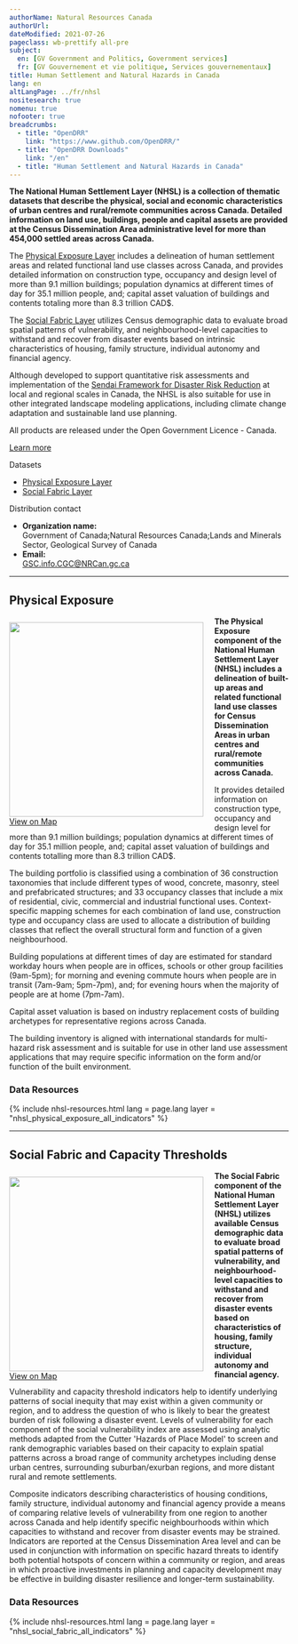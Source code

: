 ```yaml
---
authorName: Natural Resources Canada
authorUrl:
dateModified: 2021-07-26
pageclass: wb-prettify all-pre
subject:
  en: [GV Government and Politics, Government services]
  fr: [GV Gouvernement et vie politique, Services gouvernementaux]
title: Human Settlement and Natural Hazards in Canada
lang: en
altLangPage: ../fr/nhsl
nositesearch: true
nomenu: true
nofooter: true
breadcrumbs:
  - title: "OpenDRR"
    link: "https://www.github.com/OpenDRR/"
  - title: "OpenDRR Downloads"
    link: "/en"
  - title: "Human Settlement and Natural Hazards in Canada"
---
```

<p><strong>The National Human Settlement Layer (NHSL) is a collection of thematic datasets that describe the physical, social and economic characteristics of urban centres and rural/remote communities across Canada.  Detailed information on land use, buildings, people and capital assets are provided at the Census Dissemination Area administrative level for more than 454,000 settled areas across Canada.</strong></p>

<div class="row">
  <div class="col-md-8">
    <p>The <a href='#physical_exposure'>Physical Exposure Layer</a> includes a delineation of human settlement areas and related functional land use classes across Canada, and provides detailed information on construction type, occupancy and design level of more than 9.1 million buildings; population dynamics at different times of day for 35.1 million people, and; capital asset valuation of buildings and contents totaling more than 8.3 trillion CAD$.</p>
    <p>The <a href='#social_fabric'>Social Fabric Layer</a> utilizes Census demographic data to evaluate broad spatial patterns of vulnerability, and neighbourhood-level capacities to withstand and recover from disaster events based on intrinsic characteristics of housing, family structure, individual autonomy and financial agency.</p>
    <!-- <p style="text-align:justify;">The <a href='#risk_dynamics'>Risk Dynamics Layer</a> utilizes information on population growth and land use change since 1975 to evaluate how evolving patterns of urbanization are contributing to escalating profiles of natural risk over time across Canada.</p> -->
    <p>Although developed to support quantitative risk assessments and implementation of the <a href="https://www.undrr.org/publication/sendai-framework-disaster-risk-reduction-2015-2030">Sendai Framework for Disaster Risk Reduction</a> at local and regional scales in Canada, the NHSL is also suitable for use in other integrated landscape modeling applications, including climate change adaptation and sustainable land use planning.</p>
    <section class="jumbotron">
      <p>All products are released under the Open Government Licence - Canada.</p>
      <p><a href="https://open.canada.ca/en/open-government-licence-canada" class="btn btn-info btn-lg" role="button">Learn more</a></p>
    </section>
  </div>
  <div class="col-md-4">
    <div class="panel panel-primary mrgn-tp-sm">
      <div class="panel-heading">
        <div class="panel-title">Datasets</div>
      </div>
      <ul class="list-group">
        <li class="list-group-item">
          <a href='#physical_exposure'>Physical Exposure Layer</a>
        </li>
        <li class="list-group-item">
          <a href='#social_fabric'>Social Fabric Layer</a>
        </li>
      </ul>
    </div>
    <div class="panel panel-primary">
      <div class="panel-heading">
        <div class="panel-title">Distribution contact</div>
      </div>
      <ul class="list-group">
        <li class="list-group-item">
          <b>Organization name:</b><br>
          Government of Canada;Natural Resources Canada;Lands and Minerals Sector, Geological Survey of Canada
        </li>
        <li class="list-group-item">
          <b>Email:</b><br>
          <a href="mailto:GSC.info.CGC@NRCan.gc.ca">GSC.info.CGC@NRCan.gc.ca</a>
        </li>
      </ul>
    </div>
  </div>
</div>

<hr>

<a name="physical_exposure"></a>

## Physical Exposure

<p>
  <div class="card" style="float:left;margin:10px 20px 0px 0px;">
    <img src="../assets/img/nhsl_physical_exposure.png" width="350" class="img-rounded img-responsive"/>
    <div class="card-body">
      <a href="nhsl_physical_exposure_map.html" class="btn btn-primary btn-lg btn-block mrgn-tp-sm" role="button"> View on Map </a>
    </div>
  </div>
  <strong>The Physical Exposure component of the National Human Settlement Layer (NHSL) includes a delineation of built-up areas and related functional land use classes for Census Dissemination Areas in urban centres and rural/remote communities across Canada.</strong></p>

<p>It provides detailed information on construction type, occupancy and design level for more than 9.1 million buildings; population dynamics at different times of day for 35.1 million people, and; capital asset valuation of buildings and contents totalling more than 8.3 trillion CAD$.</p>

<p>The building portfolio is classified using a combination of 36 construction taxonomies that include different types of wood, concrete, masonry, steel and prefabricated structures; and 33 occupancy classes that include a mix of residential, civic, commercial and industrial functional uses.  Context-specific mapping schemes for each combination of land use, construction type and occupancy class are used to allocate a distribution of building classes that reflect the overall structural form and function of a given neighbourhood.</p>

<p>Building populations at different times of day are estimated for standard workday hours when people are in offices, schools or other group facilities (9am-5pm); for morning and evening commute hours when people are in transit (7am-9am; 5pm-7pm), and; for evening hours when the majority of people are at home (7pm-7am).</p>

<p>Capital asset valuation is based on industry replacement costs of building archetypes for representative regions across Canada.</p>

<p>The building inventory is aligned with international standards for multi-hazard risk assessment and is suitable for use in other land use assessment applications that may require specific information on the form and/or function of the built environment.</p>

### Data Resources

<div id="nhsl_physical_exposure_all_indicators">
  {% include nhsl-resources.html lang = page.lang layer = "nhsl_physical_exposure_all_indicators" %}
</div>

<hr>

<a name="social_fabric"></a>

## Social Fabric and Capacity Thresholds

<p>
  <div class="card" style="float:left;margin:10px 20px 0px 0px;">
    <img src="../assets/img/nhsl_social_fabric.png" width="350" class="img-rounded img-responsive"/>
    <div class="card-body">
      <a href="nhsl_social_fabric_map.html" class="btn btn-primary btn-lg btn-block mrgn-tp-sm" role="button"> View on Map </a>
    </div>
  </div>
  <strong>The Social Fabric component of the National Human Settlement Layer (NHSL) utilizes available Census demographic data to evaluate broad spatial patterns of vulnerability, and neighbourhood-level capacities to withstand and recover from disaster events based on characteristics of housing, family structure, individual autonomy and financial agency.</strong>
</p>

<p>Vulnerability and capacity threshold indicators help to identify underlying patterns of social inequity that may exist within a given community or region, and to address the question of who is likely to bear the greatest burden of risk following a disaster event. Levels of vulnerability for each component of the social vulnerability index are assessed using analytic methods adapted from the Cutter 'Hazards of Place Model' to screen and rank demographic variables based on their capacity to explain spatial patterns across a broad range of community archetypes including dense urban centres, surrounding suburban/exurban regions, and more distant rural and remote settlements.</p>

<p>Composite indicators describing characteristics of housing conditions, family structure, individual autonomy and financial agency provide a means of comparing relative levels of vulnerability from one region to another across Canada and help identify specific neighbourhoods within which capacities to withstand and recover from disaster events may be strained. Indicators are reported at the Census Dissemination Area level and can be used in conjunction with information on specific hazard threats to identify both potential hotspots of concern within a community or region, and areas in which proactive investments in planning and capacity development may be effective in building disaster resilience and longer-term sustainability.</p>



### Data Resources

<div id="nhsl_social_fabric_all_indicators">
  {% include nhsl-resources.html lang = page.lang layer = "nhsl_social_fabric_all_indicators" %}
</div>

<script src="https://code.jquery.com/jquery-1.12.2.min.js"
        integrity="sha256-lZFHibXzMHo3GGeehn1hudTAP3Sc0uKXBXAzHX1sjtk=" crossorigin="anonymous"></script>

<script>
  let layers = [ 'nhsl_risk_dynamics_all_indicators', 'nhsl_social_fabric_all_indicators', 'nhsl_physical_exposure_all_indicators', 'nhsl_hazard_threat_all_indicators']
  for ( l in layers ) {
    $( '#select-rgn-' + layers[l] ).on( 'change', function() {
      $( ".ab, .bc, .mb, .ns, .nl, .qc, .on, .nu, .yt, .nt, .sk, .pe, .nb, .rgn" ).hide();

      $("select").val( $( this ).val() );

      if ( $( this ).val() ) {
        let p = '.' + $( this ).val() + ', .rgn';
        $( p ).fadeIn();
      }
    });
  }
</script>

<style>

.ab, .bc, .mb, .ns, .nl, .qc, .on, .nu, .yt, .nt, .sk, .pe, .nb, .rgn { display:none; }

.GPKG {
  color: #083c6c;
  background-color: #e8f2f4;
}

.ESRI.REST {
  color: #278400;
  background-color: #d8eeca;
}

.EXCEL {
  color: #f90;
  background-color: #f9f4d4;
}
</style>
